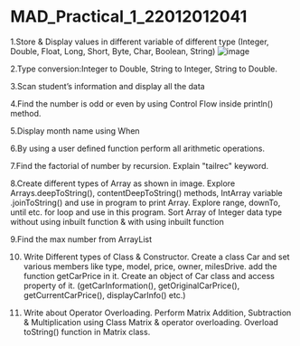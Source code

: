 # MAD_Practical_1_22012012041

1.Store & Display values in different variable of different type (Integer, Double, Float, Long, Short, Byte, Char, Boolean, String)
![image](https://github.com/decodewithParth/MAD_Practical_1_22012012041/assets/137977825/b8f88773-ba94-4bed-bbc9-d389f14cc902)

2.Type conversion:Integer to Double, String to Integer, String to Double.

3.Scan student’s information and display all the data

4.Find the number is odd or even by using Control Flow inside println() method.

5.Display month name using When

6.By using a user defined function perform all arithmetic operations.

7.Find the factorial of number by recursion. Explain "tailrec" keyword.

8.Create different types of Array as shown in image. Explore Arrays.deepToString(), contentDeepToString() methods, IntArray variable .joinToString()  and use in program to print Array. Explore range, downTo, until etc. for loop and use in this program. Sort Array of Integer data type without using inbuilt function & with using inbuilt function

9.Find the max number from ArrayList

10. Write Different types of Class & Constructor. Create a class Car and set various members like type, model, price, owner, milesDrive. add the function getCarPrice in it. Create an object of Car class and access property of it. (getCarInformation(), getOriginalCarPrice(), getCurrentCarPrice(), displayCarInfo() etc.)

11. Write about Operator Overloading. Perform Matrix Addition, Subtraction & Multiplication using Class Matrix & operator overloading. Overload toString() function in Matrix class.
   
    
